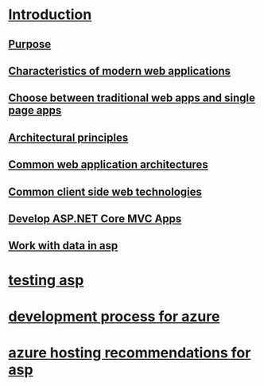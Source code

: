# [Introduction](index.md)
## [Purpose](purpose.md)
## [Characteristics of modern web applications](characteristics-of-modern-web-applications.md)
## [Choose between traditional web apps and single page apps](choose-between-traditional-web-apps-and-single-page-apps.md)
## [Architectural principles](architectural-principles.md)
## [Common web application architectures](common-web-application-architectures.md)
## [Common client side web technologies](common-client-side-web-technologies.md)
## [Develop ASP.NET Core MVC Apps](develop-asp-net-core-mvc-apps.md)
## [Work with data in asp](work-with-data-in-asp.md)


# [testing asp](testing-asp/)
# [development process for azure](development-process-for-azure/)
# [azure hosting recommendations for asp](azure-hosting-recommendations-for-asp/)
